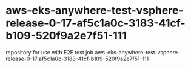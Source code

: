 # aws-eks-anywhere-test-vsphere-release-0-17-af5c1a0c-3183-41cf-b109-520f9a2e7f51-111
repository for use with E2E test job aws-eks-anywhere-test-vsphere-release-0-17:af5c1a0c-3183-41cf-b109-520f9a2e7f51-111
